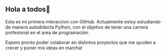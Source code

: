 ## Hola a todos👋

Esta es mi primera interaccion con GitHub. Actualmente estoy estudiando de manera autodidacta Python, con el objetivo de tener una carrera profesional en el area de programación. 

Espero pronto poder colaborar en distintos proyectos que me ayuden a crecer y poner mis ideas en marcha!
<!--
**AMJoshua33/AMJoshua33** is a ✨ _special_ ✨ repository because its `README.md` (this file) appears on your GitHub profile.

Here are some ideas to get you started:

- 🔭 I’m currently working on ...
- 🌱 I’m currently learning ...
- 👯 I’m looking to collaborate on ...
- 🤔 I’m looking for help with ...
- 💬 Ask me about ...
- 📫 How to reach me: ...
- 😄 Pronouns: ...
- ⚡ Fun fact: ...
-->

